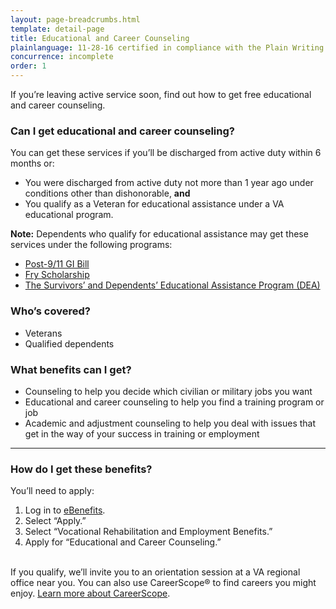 ```yaml
---
layout: page-breadcrumbs.html
template: detail-page
title: Educational and Career Counseling
plainlanguage: 11-28-16 certified in compliance with the Plain Writing Act
concurrence: incomplete
order: 1
---
```


<div class="usa-font-lead">

If you’re leaving active service soon, find out how to get free educational and career counseling.

</div>

<div class="feature" markdown="1">

### Can I get educational and career counseling?

You can get these services if you’ll be discharged from active duty within 6 months or:
-	You were discharged from active duty not more than 1 year ago under conditions other than dishonorable, **and**
-	You qualify as a Veteran for educational assistance under a VA educational program.

**Note:** Dependents who qualify for educational assistance may get these services under the following programs:
- [Post-9/11 GI Bill](/education/gi-bill/post-9-11/)
- [Fry Scholarship](/education/gi-bill/survivors-dependent-assistance/fry-scholarship/)
- [The Survivors’ and Dependents’ Educational Assistance Program (DEA)](/education/gi-bill/survivors-dependent-assistance/dependents-education/)

### Who’s covered?

- Veterans
- Qualified dependents

</div>

### What benefits can I get?

-	Counseling to help you decide which civilian or military jobs you want
-	Educational and career counseling to help you find a training program or job
-	Academic and adjustment counseling to help you deal with issues that get in the way of your success in training or employment

-----

### How do I get these benefits?

You’ll need to apply:

1. Log in to [eBenefits](https://www.ebenefits.va.gov).
2. Select “Apply.”
3. Select “Vocational Rehabilitation and Employment Benefits.”
4. Apply for “Educational and Career Counseling.”<br /><br />

If you qualify, we’ll invite you to an orientation session at a VA regional office near you. You can also use CareerScope&reg; to find careers you might enjoy. [Learn more about CareerScope](/education/tools-programs/careerscope/).
